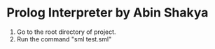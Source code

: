 # Prolog Interpreter by Abin Shakya

1. Go to the root directory of project.
2. Run the command "sml test.sml"





